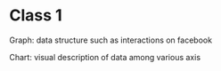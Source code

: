 # Class 1
Graph: data structure such as interactions on facebook

Chart: visual description of data among various axis


